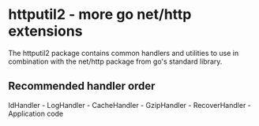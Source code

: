 httputil2 - more go net/http extensions
=======================================

The httputil2 package contains common handlers and utilities to use in
combination with the net/http package from go's standard library.


Recommended handler order
-------------------------

IdHandler - LogHandler - CacheHandler - GzipHandler - RecoverHandler - Application code
